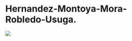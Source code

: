 # Hernandez-Montoya-Mora-Robledo-Usuga.
![](https://repository-images.githubusercontent.com/899298969/8073b1ae-2cff-403d-a217-efff5c5405e2)
